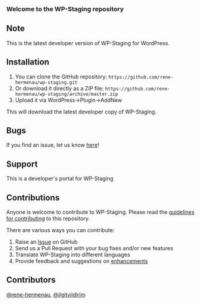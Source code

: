 ### Welcome to the WP-Staging repository

## Note ##

This is the latest developer version of WP-Staging for WordPress. 

## Installation ##

1. You can clone the GitHub repository: `https://github.com/rene-hermenau/wp-staging.git`
2. Or download it directly as a ZIP file: `https://github.com/rene-hermenau/wp-staging/archive/master.zip`
3. Upload it via WordPress->Plugin->AddNew

This will download the latest developer copy of WP-Staging.

## Bugs ##
If you find an issue, let us know [here](https://github.com/rene-hermenau/wp-staging/issues?state=open)!

## Support ##
This is a developer's portal for WP-Staging

## Contributions ##
Anyone is welcome to contribute to WP-Staging. Please read the [guidelines for contributing](https://github.com/rene-hermenau/wp-staging/blob/master/CONTRIBUTING.md) to this repository.

There are various ways you can contribute:

1. Raise an [Issue](https://github.com/rene-hermenau/wp-staging/issues) on GitHub
2. Send us a Pull Request with your bug fixes and/or new features
3. Translate WP-Staging into different languages
4. Provide feedback and suggestions on [enhancements](https://github.com/rene-hermenau/wp-staging/issues?direction=desc&labels=Enhancement&page=1&sort=created&state=open)

## Contributors ## 
[@rene-hermenau](https://github.com/rene-hermenau), [@ilgityildirim](https://github.com/ilgityildirim)
